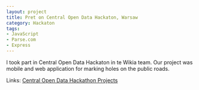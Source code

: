 ```yaml
---
layout: project
title: Pret on Central Open Data Hackaton, Warsaw
category: Hackaton
tags: 
- JavaScript
- Parse.com
- Express
---
```


I took part in Central Open Data Hackaton in te Wikia team. Our project was mobile and web application for marking holes on the public roads.

Links:
[Central Open Data Hackathon Projects](http://epf.org.pl/pl/2014/03/16/ceehack-powstajace-projekty/)